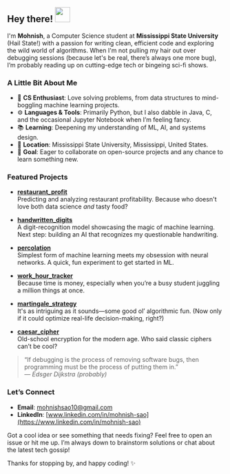 ## Hey there! <img src="https://media.giphy.com/media/hvRJCLFzcasrR4ia7z/giphy.gif" width="35px">

I'm **Mohnish**, a Computer Science student at **Mississippi State University** (Hail State!) with a passion for writing clean, efficient code and exploring the wild world of algorithms. When I'm not pulling my hair out over debugging sessions (because let's be real, there’s always one more bug), I’m probably reading up on cutting-edge tech or bingeing sci-fi shows.

### A Little Bit About Me

- 🧠 **CS Enthusiast**: Love solving problems, from data structures to mind-boggling machine learning projects.
- ⚙️ **Languages & Tools**: Primarily Python, but I also dabble in Java, C, and the occasional Jupyter Notebook when I’m feeling fancy.
- 📚 **Learning**: Deepening my understanding of ML, AI, and systems design. 
- 📍 **Location**: Mississippi State University, Mississippi, United States.
- 💼 **Goal**: Eager to collaborate on open-source projects and any chance to learn something new.

### Featured Projects

- **[restaurant_profit](https://github.com/mohnish-dev/restaurant_profit)**  
  Predicting and analyzing restaurant profitability. Because who doesn't love both data science *and* tasty food?

- **[handwritten_digits](https://github.com/mohnish-dev/handwritten_digits)**  
  A digit-recognition model showcasing the magic of machine learning. Next step: building an AI that recognizes my questionable handwriting.

- **[percolation](https://github.com/mohnish-dev/percolation)**  
  Simplest form of machine learning meets my obsession with neural networks. A quick, fun experiment to get started in ML.

- **[work_hour_tracker](https://github.com/mohnish-dev/work_hour_tracker)**  
  Because time is money, especially when you’re a busy student juggling a million things at once.

- **[martingale_strategy](https://github.com/mohnish-dev/martingale_strategy)**  
  It's as intriguing as it sounds—some good ol’ algorithmic fun. (Now only if it could optimize real-life decision-making, right?)

- **[caesar_cipher](https://github.com/mohnish-dev/caesar_cipher)**  
  Old-school encryption for the modern age. Who said classic ciphers can’t be cool?

> “If debugging is the process of removing software bugs, then programming must be the process of putting them in.”  
> *— Edsger Dijkstra (probably)*

### Let’s Connect

- **Email**: [mohnishsao10@gmail.com](mailto:mohnishsao10@gmail.com)  
- **LinkedIn**: [www.linkedin.com/in/mohnish-sao](https://www.linkedin.com/in/mohnish-sao)

Got a cool idea or see something that needs fixing? Feel free to open an issue or hit me up. I’m always down to brainstorm solutions or chat about the latest tech gossip!

Thanks for stopping by, and happy coding! :sparkles:
